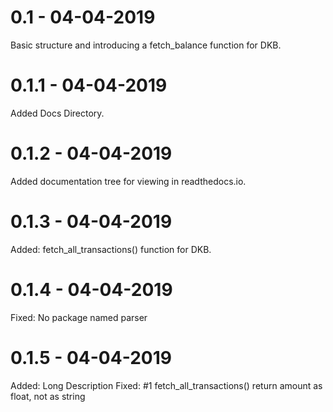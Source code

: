 # 0.1 - 04-04-2019
Basic structure and introducing a fetch_balance function for DKB.

# 0.1.1 - 04-04-2019
Added Docs Directory.

# 0.1.2 - 04-04-2019
Added documentation tree for viewing in readthedocs.io.

# 0.1.3 - 04-04-2019
Added: fetch_all_transactions() function for DKB.

# 0.1.4 - 04-04-2019
Fixed: No package named parser

# 0.1.5 - 04-04-2019
Added: Long Description
Fixed: #1 fetch_all_transactions() return amount as float, not as string